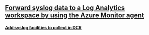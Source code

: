 ## [Forward syslog data to a Log Analytics workspace by using the Azure Monitor agent](https://learn.microsoft.com/en-us/azure/sentinel/forward-syslog-monitor-agent) 

#### [Add syslog facilities to collect in DCR](https://learn.microsoft.com/en-us/azure/sentinel/forward-syslog-monitor-agent#add-data-source)
